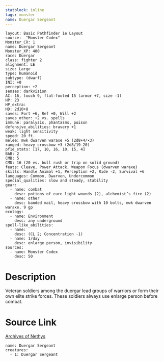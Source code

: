 ```yaml
---
statblock: inline
tags: monster
name: Duergar Sergeant
---
```

```statblock
layout: Basic Pathfinder 1e Layout
source:  "Monster Codex"
Monster_CR: 1
name: Duergar Sergeant
Monster_XP: 400
race: Duergar
class: fighter 2
alignment: LE
size: Large
type: humanoid
subtype: (dwarf)
INI: +0
perception: +2
senses: darkvision
AC: 16, touch 9, flat-footed 15 (armor +7, size -1)
HP: 23
HP_extra: 
HD: 2d10+8
saves: Fort +6, Ref +0, Will +2
saves_other: +2 vs. spells
immune: paralysis, phantasms, poison
defensive_abilities: bravery +1
weak: light sensitivity
speed: 20 ft.
melee: mwk dwarven waraxe +5 (2d8+4/×3)
ranged: heavy crossbow +3 (2d8/19-20)
pf1e_stats: [17, 10, 16, 10, 15, 4]
BAB: 2
CMB: 5
CMD: 16 (20 vs. bull rush or trip on solid ground)
feats: Cleave, Power Attack, Weapon Focus (dwarven waraxe)
skills: Handle Animal +1, Perception +2, Ride -2, Survival +6
languages: Common, Dwarven, Undercommon
special_qualities: slow and steady, stability
gear:
  - name: combat
    desc: potions of cure light wounds (2), alchemist’s fire (2)
  - name: other
    desc: banded mail, heavy crossbow with 10 bolts, mwk dwarven waraxe, 9 gp
ecology:
  - name: Environment
    desc: any underground
spell-like_abilities:
  - name:
    desc: (CL 2; Concentration -1)
  - name: 1/day
    desc: enlarge person, invisibility
sources:
  - name: Monster Codex
    desc: 50
```
# Description
Veteran soldiers among the duergar lead groups of warriors or form their own elite strike forces. These soldiers always use enlarge person before combat.
# Source Link
[Archives of Nethys](https://aonprd.com/MonsterDisplay.aspx?ItemName=Duergar%20Sergeant)
```encounter-table
name: Duergar Sergeant
creatures:
  - 1: Duergar Sergeant
```

